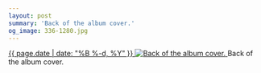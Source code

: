 ```yaml
---
layout: post
summary: 'Back of the album cover.'
og_image: 336-1280.jpg
---
```


<p>
 <time>
  <a href="/336">
   {{ page.date | date: "%B %-d, %Y" }}
  </a>
 </time>
 <a href="/336">
  <img alt="Back of the album cover." sizes="(min-width: 700px) 50vw, calc(100vw - 2rem)" src="{{ site.assets_url }}/336-640.jpg" srcset="{{ site.assets_url }}/336-1280.jpg 1280w, {{ site.assets_url }}/336-960.jpg 960w, {{ site.assets_url }}/336-640.jpg 640w, {{ site.assets_url }}/336-320.jpg 320w"/>
 </a>
 <span>
  Back of the album cover.
 </span>
</p>
